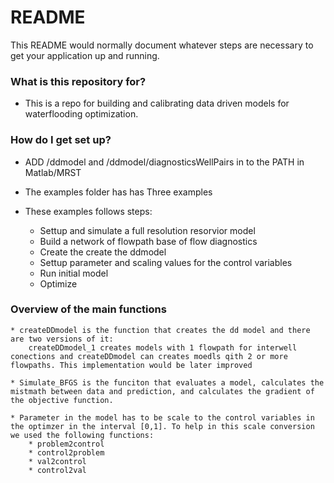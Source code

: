 # README #

This README would normally document whatever steps are necessary to get your application up and running.

### What is this repository for? ###

* This is a repo for building and calibrating data driven models for waterflooding optimization.


### How do I get set up? ###

* ADD /ddmodel and /ddmodel/diagnosticsWellPairs in to the PATH in Matlab/MRST

* The examples folder has has Three examples

* These examples follows steps:
    * Settup and simulate a full resolution resorvior model
    * Build a network of flowpath base of flow diagnostics
    * Create the create the ddmodel 
    * Settup parameter and scaling values for the control variables
    * Run initial model
    * Optimize

    
### Overview  of the main functions 
    * createDDmodel is the function that creates the dd model and there are two versions of it:
        createDDmodel_1 creates models with 1 flowpath for interwell conections and createDDmodel can creates moedls qith 2 or more flowpaths. This implementation would be later improved
        
    * Simulate_BFGS is the funciton that evaluates a model, calculates the mistmath between data and prediction, and calculates the gradient of the objective function.
    
    * Parameter in the model has to be scale to the control variables in the optimzer in the interval [0,1]. To help in this scale conversion we used the following functions:
        * problem2control
        * control2problem
        * val2control 
        * control2val 

